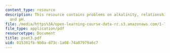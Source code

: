 ```yaml
---
content_type: resource
description: This resource contains problems on alkalinity, relationship between alkalinity
  and pH.
file: /media/https%3A/open-learning-course-data-rc.s3.amazonaws.com/1-76-aquatic-chemistry-fall-2005/015301fb9b0ad73c1a0874a87979a6c7_pset3.pdf
file_type: application/pdf
resourcetype: Document
title: pset3.pdf
uid: 015301fb-9b0a-d73c-1a08-74a87979a6c7
---
```

